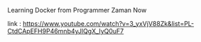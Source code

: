 Learning Docker from Programmer Zaman Now

link : https://www.youtube.com/watch?v=3_yxVjV88Zk&list=PL-CtdCApEFH9P46mnb4yJlQgX_IyQ0uF7


